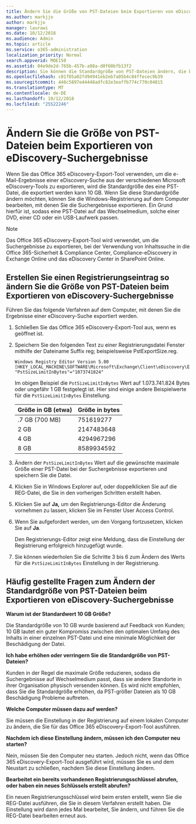 ```yaml
---
title: Ändern Sie die Größe von PST-Dateien beim Exportieren von eDiscovery-Suchergebnisse
ms.author: markjjo
author: markjjo
manager: laurawi
ms.date: 10/12/2018
ms.audience: Admin
ms.topic: article
ms.service: o365-administration
localization_priority: Normal
search.appverid: MOE150
ms.assetid: 04e9de2d-765b-457b-a98a-d0f60bfb13f2
description: Sie können die Standardgröße von PST-Dateien ändern, die beim Exportieren von eDiscovery-Suchergebnisse auf den Computer heruntergeladen werden.
ms.openlocfilehash: c01f05a02fd94941eb2eb7a05b4c84ffecec9b39
ms.sourcegitcommit: 448c5897e44448adfc82e3eaffb774c770c04815
ms.translationtype: MT
ms.contentlocale: de-DE
ms.lasthandoff: 10/12/2018
ms.locfileid: "25522246"
---
```

# <a name="change-the-size-of-pst-files-when-exporting-ediscovery-search-results"></a>Ändern Sie die Größe von PST-Dateien beim Exportieren von eDiscovery-Suchergebnisse

Wenn Sie das Office 365 eDiscovery-Export-Tool verwenden, um die e-Mail-Ergebnisse einer eDiscovery-Suche aus der verschiedenen Microsoft eDiscovery-Tools zu exportieren, wird die Standardgröße des eine PST-Datei, die exportiert werden kann 10 GB. Wenn Sie diese Standardgröße ändern möchten, können Sie die Windows-Registrierung auf dem Computer bearbeiten, mit denen Sie die Suchergebnisse exportieren. Ein Grund hierfür ist, sodass eine PST-Datei auf das Wechselmedium, solche einer DVD, einer CD oder ein USB-Laufwerk passen. 
  
> [!NOTE]
>  Das Office 365 eDiscovery-Export-Tool wird verwendet, um die Suchergebnisse zu exportieren, bei der Verwendung von Inhaltssuche in die Office 365-Sicherheit &amp; Compliance Center, Compliance-eDiscovery in Exchange Online und das eDiscovery Center in SharePoint Online. 
  
## <a name="create-a-registry-setting-to-change-the-size-of-pst-files-when-you-export-ediscovery-search-results"></a>Erstellen Sie einen Registrierungseintrag so ändern Sie die Größe von PST-Dateien beim Exportieren von eDiscovery-Suchergebnisse

Führen Sie das folgende Verfahren auf dem Computer, mit denen Sie die Ergebnisse einer eDiscovery-Suche exportiert werden.
  
1. Schließen Sie das Office 365 eDiscovery-Export-Tool aus, wenn es geöffnet ist. 
    
2. Speichern Sie den folgenden Text zu einer Registrierungsdatei Fenster mithilfe der Dateiname Suffix reg; beispielsweise PstExportSize.reg. 
    
    ```
    Windows Registry Editor Version 5.00
    [HKEY_LOCAL_MACHINE\SOFTWARE\Microsoft\Exchange\Client\eDiscovery\ExportTool]
    "PstSizeLimitInBytes"="1073741824"
    ```

    Im obigen Beispiel die `PstSizeLimitInBytes` Wert auf 1.073.741.824 Bytes oder ungefähr 1 GB festgelegt ist. Hier sind einige andere Beispielwerte für die `PstSizeLimitInBytes` Einstellung. 
    
    |**Größe in GB (etwa)**|**Größe in bytes**|
    |:-----|:-----|
    |.7 GB (700 MB)  <br/> |751619277  <br/> |
    |2 GB  <br/> |2147483648  <br/> |
    |4 GB  <br/> |4294967296  <br/> |
    |8 GB  <br/> |8589934592  <br/> |
   
3. Ändern der `PstSizeLimitInBytes` Wert auf die gewünschte maximale Größe einer PST-Datei bei der Suchergebnisse exportieren und speichern Sie die Datei. 
    
4. Klicken Sie in Windows Explorer auf, oder doppelklicken Sie auf die REG-Datei, die Sie in den vorherigen Schritten erstellt haben.
    
5. Klicken Sie auf **Ja,** um den Registrierungs-Editor die Änderung vornehmen zu lassen, klicken Sie im Fenster User Access Control. 
    
6. Wenn Sie aufgefordert werden, um den Vorgang fortzusetzen, klicken Sie auf **Ja**.
    
    Den Registrierungs-Editor zeigt eine Meldung, dass die Einstellung der Registrierung erfolgreich hinzugefügt wurde.
    
7. Sie können wiederholen Sie die Schritte 3 bis 6 zum Ändern des Werts für die `PstSizeLimitInBytes` Einstellung in der Registrierung. 
  
## <a name="frequently-asked-questions-about-changing-the-default-size-of-pst-files-when-you-export-ediscovery-search-results"></a>Häufig gestellte Fragen zum Ändern der Standardgröße von PST-Dateien beim Exportieren von eDiscovery-Suchergebnisse

 **Warum ist der Standardwert 10 GB Größe?**
  
Die Standardgröße von 10 GB wurde basierend auf Feedback von Kunden; 10 GB lautet ein guter Kompromiss zwischen den optimalen Umfang des Inhalts in einer einzelnen PST-Datei und eine minimale Möglichkeit der Beschädigung der Datei.
  
 **Ich habe erhöhen oder verringern Sie die Standardgröße von PST-Dateien?**
  
Kunden in der Regel die maximale Größe reduzieren, sodass die Suchergebnisse auf Wechselmedium passt, dass sie andere Standorte in ihrer Organisation physisch versenden können. Es wird nicht empfohlen, dass Sie die Standardgröße erhöhen, da PST-größer Dateien als 10 GB Beschädigung Probleme auftreten.
  
 **Welche Computer müssen dazu auf werden?**
  
Sie müssen die Einstellung in der Registrierung auf einem lokalen Computer zu ändern, die Sie für das Office 365 eDiscovery-Export-Tool ausführen.
  
 **Nachdem ich diese Einstellung ändern, müssen ich den Computer neu starten?**
  
Nein, müssen Sie den Computer neu starten. Jedoch nicht, wenn das Office 365 eDiscovery-Export-Tool ausgeführt wird, müssen Sie es und dem Neustart zu schließen, nachdem Sie diese Einstellung ändern.
  
 **Bearbeitet ein bereits vorhandenen Registrierungsschlüssel abrufen, oder haben ein neues Schlüssels erstellt abrufen?**
  
Ein neuen Registrierungsschlüssel wird beim ersten erstellt, wenn Sie die REG-Datei ausführen, die Sie in diesem Verfahren erstellt haben. Die Einstellung wird dann jedes Mal bearbeitet, Sie ändern, und führen Sie die REG-Datei bearbeiten erneut aus.
